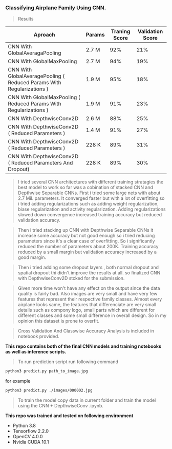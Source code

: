 ### Classifying Airplane Family Using CNN.

> Results 

| Aproach | Params | Traning Score | Validation Score |
|---------|--------|------|------------------|
| CNN With GlobalAveragaPooling                                         | 2.7 M | 92% | 21% |
| CNN With GlobalMaxPooling                                             | 2.7 M | 94% | 19% |
| CNN With GlobalAveragePooling ( Reduced Params With Regularizations ) | 1.9 M | 95% | 18% |
| CNN With GlobalMaxPooling ( Reduced Params With Regularizations )     | 1.9 M | 91% | 23% |
| CNN With DepthwiseConv2D                                              | 2.6 M | 88% | 25% |
| CNN With DepthwiseConv2D ( Reduced Parameters )                       | 1.4 M | 91% | 27% |
| CNN With DepthwiseConv2D ( Reduced Parameters )                       | 228 K | 89% | 31% |
| CNN With DepthwiseConv2D ( Reduced Parameters And Dropout)            | 228 K | 89% | 30% |


> I tried several CNN architectures with different training stratagies the best model to work so far was a cobination of stacked CNN and Depthwise Separable CNNs. First i tried some large nets with about 2.7 Mil. parameters. It converged faster but with a lot of overfitting so i tried adding regularizations such as adding weight regularization, biase regularization and activity regularization. Adding regularizations slowed down convergence increased training accuracy but reduced validation accuracy. 

> Then i tried stacking up CNN with Depthwise Separable CNNs it increase some accuracy but not good enough so i tried reducing parameters since it's a clear case of overfitting. So i significantly reduced the number of parameters about 200K. Training accuracy reduced by a small margin but validation accuracy increased by a good margin.

> Then i tried adding some dropout layers , both normal dropout and spatial dropout thi didn't improve the results at all. so finalized CNN with DepthwiseConv2D stcked for the submission.

> Given more time won't have any effect on the output since the data quality is fairly bad. Also images are very small and have very few features that represent their respective family classes. Almost every airplane looks same, the features that differenciate are very small details such as compony logo, small parts which are different for different classes and  some small difference in overall design. So in my opinion this dataset is prone to overfit.

> Cross Validation And Classwise Accuracy Analysis is included in notebook provided.

**This repo contains both of the final CNN models and training notebooks as well as inference scripts.**

> To run prediction script run following command

```bash
python3 predict.py path_to_image.jpg
```

for example

```bash
python3 predict.py ./images/000002.jpg
```

> To train the model copy data in current folder and train the model using the CNN + DepthwiseConv .ipynb. 

**This repo was trained and tested on following environment**

+ Python 3.8
+ Tensorflow 2.2.0
+ OpenCV 4.0.0
+ Nvidia CUDA 10.1